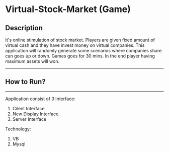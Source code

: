  Virtual-Stock-Market (Game)
====
## Description
It's online stimulation of stock market. Players are given fixed amount of virtual cash and they have invest money on
virtual companies. This application will randomly generate some scenarios where companies share can goes up or down.
Games goes for 30 mins. In the end player having maximum assets will won.

---

## How to Run?

---
 
 Application consist of 3 Interface:
 1. Cilent Interface
 2. New Display Interface.
 3. Server Interface
 
 Technology:
 1. VB
 2. Mysql
